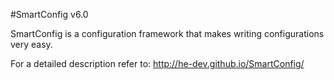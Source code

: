 #SmartConfig v6.0

SmartConfig is a configuration framework that makes writing configurations very easy.

For a detailed description refer to: http://he-dev.github.io/SmartConfig/
